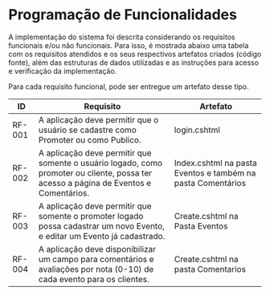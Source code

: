 # Programação de Funcionalidades

A implementação do sistema foi descrita considerando os requisitos funcionais e/ou não funcionais. Para isso, é mostrada abaixo uma tabela com os requisitos atendidos e os seus respectivos artefatos criados (código fonte), além das estruturas de dados utilizadas e as instruções para acesso e verificação da implementação.

Para cada requisito funcional, pode ser entregue um artefato desse tipo.

| ID  | Requisito  | Artefato |
|----|-----------------------------------------|----|
| RF-001 | A aplicação deve permitir que o usuário se cadastre como Promoter ou como Publico. | login.cshtml |
| RF-002| A aplicação deve permitir que somente o usuário logado, como promoter ou cliente, possa ter acesso a página de Eventos e Comentários. | Index.cshtml na pasta Eventos e também na pasta Comentários|
| RF-003 | A aplicação deve permitir que somente o promoter logado possa cadastrar um novo Evento, e editar um Evento já cadastrado. | Create.cshtml na Pasta Eventos |
| RF-004 | A aplicação deve disponibilizar um campo para comentários e avaliações por nota (0-10) de cada evento para os clientes. | Create.cshtml na pasta Comentarios|
